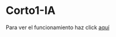 # Corto1-IA

Para ver el funcionamiento haz click [aquí](https://www.youtube.com/watch?v=7WpbA09L36I)
